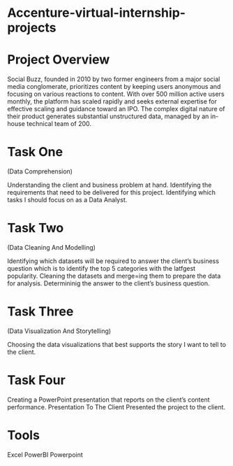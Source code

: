 # Accenture-virtual-internship-projects
# Project Overview
Social Buzz, founded in 2010 by two former engineers from a major social media conglomerate, prioritizes content by keeping users anonymous and focusing on various reactions to content. With over 500 million active users monthly, the platform has scaled rapidly and seeks external expertise for effective scaling and guidance toward an IPO. The complex digital nature of their product generates substantial unstructured data, managed by an in-house technical team of 200.

# Task One
(Data Comprehension)

Understanding the client and business problem at hand.
Identifying the requirements that need to be delivered for this project.
Identifying which tasks I should focus on as a Data Analyst.

# Task Two
(Data Cleaning And Modelling)

Identifying which datasets will be required to answer the client’s business question which is to identify the top 5 categories with the latfgest popularity.
Cleaning the datasets and merge=ing them to prepare the data for analysis.
Determininig the answer to the client’s business question.

# Task Three
(Data Visualization And Storytelling)

Choosing the data visualizations that best supports the story I want to tell to the client.

# Task Four
Creating a PowerPoint presentation that reports on the client’s content performance.
Presentation To The Client
Presented the project to the client.

# Tools
Excel
PowerBI
Powerpoint
